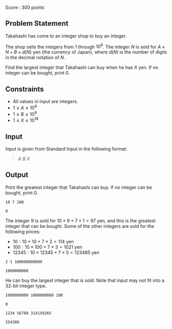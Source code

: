 Score : $300$ points

## Problem Statement

Takahashi has come to an integer shop to buy an integer.

The shop sells the integers from $1$ through $10^9$. The integer $N$ is sold for $A \times N + B \times d(N)$ yen (the currency of Japan), where $d(N)$ is the number of digits in the decimal notation of $N$.

Find the largest integer that Takahashi can buy when he has $X$ yen. If no integer can be bought, print $0$.

## Constraints

- All values in input are integers.
- $1 \leq A \leq 10^9$
- $1 \leq B \leq 10^9$
- $1 \leq X \leq 10^{18}$

## Input

Input is given from Standard Input in the following format:

> $A$ $B$ $X$

## Output

Print the greatest integer that Takahashi can buy. If no integer can be bought, print $0$.

```input1
10 7 100
```

```output1
9
```

The integer $9$ is sold for $10 \times 9 + 7 \times 1 = 97$ yen, and this is the greatest integer that can be bought.
Some of the other integers are sold for the following prices:

- $10: 10 \times 10 + 7 \times 2 = 114$ yen
- $100: 10 \times 100 + 7 \times 3 = 1021$ yen
- $12345: 10 \times 12345 + 7 \times 5 = 123485$ yen

```input2
2 1 100000000000
```

```output2
1000000000
```

He can buy the largest integer that is sold. Note that input may not fit into a $32$-bit integer type.

```input3
1000000000 1000000000 100
```

```output3
0
```

```input4
1234 56789 314159265
```

```output4
254309
```